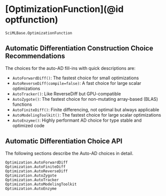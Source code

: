 # [OptimizationFunction](@id optfunction)

```@docs
SciMLBase.OptimizationFunction
```

## Automatic Differentiation Construction Choice Recommendations

The choices for the auto-AD fill-ins with quick descriptions are:

  - `AutoForwardDiff()`: The fastest choice for small optimizations
  - `AutoReverseDiff(compile=false)`: A fast choice for large scalar optimizations
  - `AutoTracker()`: Like ReverseDiff but GPU-compatible
  - `AutoZygote()`: The fastest choice for non-mutating array-based (BLAS) functions
  - `AutoFiniteDiff()`: Finite differencing, not optimal but always applicable
  - `AutoModelingToolkit()`: The fastest choice for large scalar optimizations
  - `AutoEnzyme()`: Highly performant AD choice for type stable and optimized code
## Automatic Differentiation Choice API

The following sections describe the Auto-AD choices in detail.

```@docs
Optimization.AutoForwardDiff
Optimization.AutoFiniteDiff
Optimization.AutoReverseDiff
Optimization.AutoZygote
Optimization.AutoTracker
Optimization.AutoModelingToolkit
Optimization.AutoEnzyme
```
